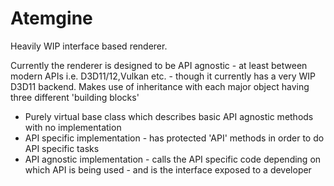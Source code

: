 # Atemgine
Heavily WIP interface based renderer. 

Currently the renderer is designed to be API agnostic - at least between modern APIs i.e. D3D11/12,Vulkan etc. - though it currently has a very WIP D3D11 backend.
Makes use of inheritance with each major object having three different 'building blocks'
  - Purely virtual base class which describes basic API agnostic methods with no implementation
  - API specific implementation - has protected 'API' methods in order to do API specific tasks
  - API agnostic implementation - calls the API specific code depending on which API is being used - and is the interface exposed to a developer
